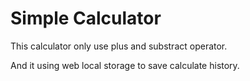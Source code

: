 # Simple Calculator

This calculator only use plus and substract operator.

And it using web local storage to save calculate history.